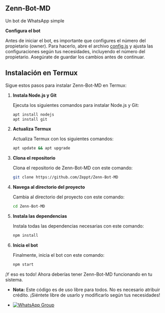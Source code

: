 ## Zenn-Bot-MD

Un bot de WhatsApp simple

**Configura el bot**

Antes de iniciar el bot, es importante que configures el número del propietario (owner). Para hacerlo, abre el archivo [config.js](configuracion.md) y ajusta las configuraciones según tus necesidades, incluyendo el número del propietario. Asegúrate de guardar los cambios antes de continuar.

## Instalación en Termux

Sigue estos pasos para instalar Zenn-Bot-MD en Termux:

1. **Instala Node.js y Git**

   Ejecuta los siguientes comandos para instalar Node.js y Git:
   ```bash
   apt install nodejs
   apt install git
   ```
   
2. **Actualiza Termux**

   Actualiza Termux con los siguientes comandos:
    ```bash
   apt update && apt upgrade
    ```
    
3. **Clona el repositorio**

   Clona el repositorio de Zenn-Bot-MD con este comando:
    ```bash
   git clone https://github.com/Zeppt/Zenn-Bot-MD
    ```

4. **Navega al directorio del proyecto**

   Cambia al directorio del proyecto con este comando:
    ```bash
   cd Zenn-Bot-MD
    ```

5. **Instala las dependencias**

   Instala todas las dependencias necesarias con este comando:
   ```bash
   npm install
   ```

6. **Inicia el bot**

   Finalmente, inicia el bot con este comando:
   ```bash
   npm start
   ```
   
¡Y eso es todo! Ahora deberías tener Zenn-Bot-MD funcionando en tu sistema.

- **Nota:** Este código es de uso libre para todos. No es necesario atribuir crédito. ¡Siéntete libre de usarlo y modificarlo según tus necesidades!

- [![WhatsApp Group](https://img.shields.io/badge/WhatsApp-25D366?style=for-the-badge&logo=whatsapp&logoColor=white)](https://wa.me/526673877887)
